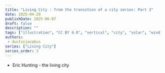 ```yaml
---
title: "Living City : from the transition of a city series: Part 3"
date: 2025-04-29
publishDate: 2025-06-07
draft: false
description: ""
tags: ["illustration", "CC BY 4.0", "vertical", "city", "solar", "wind turbine", "people", "transport", "airship"]
authors:
 - dustinjacobus
series: ["Living City"]
series_order: 3
---
```


- Eric Hunting - the living city
